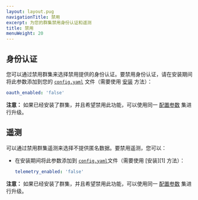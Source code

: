 ```yaml
---
layout: layout.pug
navigationTitle: 禁用
excerpt: 为您的群集禁用身份认证和遥测
title: 禁用
menuWeight: 20
---
```


## 身份认证

您可以通过禁用群集来选择禁用提供的身份认证。要禁用身份认证，请在安装期间将此参数添加到您的 [`config.yaml`](/1.11/installing/production/advanced-configuration/configuration-reference/) 文件（需要使用 [安装](/1.11/installing/production/deploying-dcos/installation/) 方法）：

```yaml
oauth_enabled: 'false'
```

**注意：** 如果已经安装了群集，并且希望禁用此功能，可以使用同一 [配置参数](/1.11/installing/production/advanced-configuration/configuration-reference/) 集进行升级。

## 遥测

可以通过禁用群集遥测来选择不提供匿名数据。要禁用遥测，您可以：

- 在安装期间将此参数添加到 [`config.yaml`](/1.11/installing/production/advanced-configuration/configuration-reference/)文件（需要使用 [安装][1] 方法）：

    ```yaml
    telemetry_enabled: 'false'
    ```


**注意：** 如果已经安装了群集，并且希望禁用此功能，可以使用同一 [配置参数](/1.11/installing/production/advanced-configuration/configuration-reference/) 集进行升级。

